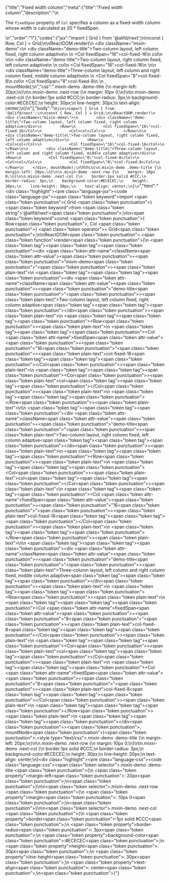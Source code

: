 {"title":"Fixed width column","meta":{"title":"Fixed width column","description":"\n<p>The <code>fixedSpan</code> property of <code>Col</code> specifies a column as a fixed-width column whose width is calculated as 20 * fixedSpan.</p>\n","order":"1"},"codes":{"jsx":"import { Grid } from '@alifd/next';\n\nconst { Row, Col } = Grid;\n\nReactDOM.render(\n    <div className=\"mixin-demo\">\n        <div className=\"demo-title\">Two-column layout, left column fixed, right column adaptive</div>\n        <Row>\n            <Col fixedSpan=\"16\">col-fixed-16</Col>\n            <Col>col</Col>\n        </Row>\n\n        <div className=\"demo-title\">Two-column layout, right column fixed, left column adaptive</div>\n        <Row>\n            <Col>col</Col>\n            <Col fixedSpan=\"16\">col-fixed-16</Col>\n        </Row>\n\n        <div className=\"demo-title\">Three-column layout, left column and right column fixed, middle column adaptive</div>\n        <Row>\n            <Col fixedSpan=\"8\">col-fixed-8</Col>\n            <Col>col</Col>\n            <Col fixedSpan=\"8\">col-fixed-8</Col>\n        </Row>\n    </div>, mountNode);\n","css":".mixin-demo .demo-title {\n    margin-left: 20px;\n}\n\n.mixin-demo .next-row {\n    margin: 10px 0;\n}\n\n.mixin-demo .next-col {\n    border:1px solid #CCC;\n    border-radius: 3px;\n    background-color:#ECECEC;\n    height: 30px;\n    line-height: 30px;\n    text-align: center;\n}\n"},"body":"\n````jsx\nimport { Grid } from '@alifd/next';\n\nconst { Row, Col } = Grid;\n\nReactDOM.render(\n    <div className=\"mixin-demo\">\n        <div className=\"demo-title\">Two-column layout, left column fixed, right column adaptive</div>\n        <Row>\n            <Col fixedSpan=\"16\">col-fixed-16</Col>\n            <Col>col</Col>\n        </Row>\n\n        <div className=\"demo-title\">Two-column layout, right column fixed, left column adaptive</div>\n        <Row>\n            <Col>col</Col>\n            <Col fixedSpan=\"16\">col-fixed-16</Col>\n        </Row>\n\n        <div className=\"demo-title\">Three-column layout, left column and right column fixed, middle column adaptive</div>\n        <Row>\n            <Col fixedSpan=\"8\">col-fixed-8</Col>\n            <Col>col</Col>\n            <Col fixedSpan=\"8\">col-fixed-8</Col>\n        </Row>\n    </div>, mountNode);\n````\n\n````css\n.mixin-demo .demo-title {\n    margin-left: 20px;\n}\n\n.mixin-demo .next-row {\n    margin: 10px 0;\n}\n\n.mixin-demo .next-col {\n    border:1px solid #CCC;\n    border-radius: 3px;\n    background-color:#ECECEC;\n    height: 30px;\n    line-height: 30px;\n    text-align: center;\n}\n````","html":"<script>(function(){\"use strict\";\n\nvar _next = require(\"@alifd/next\");\n\nvar Row = _next.Grid.Row,\n    Col = _next.Grid.Col;\n\n\nReactDOM.render(React.createElement(\n    \"div\",\n    { className: \"mixin-demo\" },\n    React.createElement(\n        \"div\",\n        { className: \"demo-title\" },\n        \"Two-column layout, left column fixed, right column adaptive\"\n    ),\n    React.createElement(\n        Row,\n        null,\n        React.createElement(\n            Col,\n            { fixedSpan: \"16\" },\n            \"col-fixed-16\"\n        ),\n        React.createElement(\n            Col,\n            null,\n            \"col\"\n        )\n    ),\n    React.createElement(\n        \"div\",\n        { className: \"demo-title\" },\n        \"Two-column layout, right column fixed, left column adaptive\"\n    ),\n    React.createElement(\n        Row,\n        null,\n        React.createElement(\n            Col,\n            null,\n            \"col\"\n        ),\n        React.createElement(\n            Col,\n            { fixedSpan: \"16\" },\n            \"col-fixed-16\"\n        )\n    ),\n    React.createElement(\n        \"div\",\n        { className: \"demo-title\" },\n        \"Three-column layout, left column and right column fixed, middle column adaptive\"\n    ),\n    React.createElement(\n        Row,\n        null,\n        React.createElement(\n            Col,\n            { fixedSpan: \"8\" },\n            \"col-fixed-8\"\n        ),\n        React.createElement(\n            Col,\n            null,\n            \"col\"\n        ),\n        React.createElement(\n            Col,\n            { fixedSpan: \"8\" },\n            \"col-fixed-8\"\n        )\n    )\n), mountNode);})()</script><div class=\"highlight\"><pre class=\"language-jsx\"><code class=\"language-jsx\"><span class=\"token keyword\">import</span> <span class=\"token punctuation\">{</span> Grid <span class=\"token punctuation\">}</span> <span class=\"token keyword\">from</span> <span class=\"token string\">'@alifd/next'</span><span class=\"token punctuation\">;</span>\n\n<span class=\"token keyword\">const</span> <span class=\"token punctuation\">{</span> Row<span class=\"token punctuation\">,</span> Col <span class=\"token punctuation\">}</span> <span class=\"token operator\">=</span> Grid<span class=\"token punctuation\">;</span>\n\nReactDOM<span class=\"token punctuation\">.</span><span class=\"token function\">render</span><span class=\"token punctuation\">(</span>\n    <span class=\"token tag\"><span class=\"token tag\"><span class=\"token punctuation\">&lt;</span>div</span> <span class=\"token attr-name\">className</span><span class=\"token attr-value\"><span class=\"token punctuation\">=</span><span class=\"token punctuation\">\"</span>mixin-demo<span class=\"token punctuation\">\"</span></span><span class=\"token punctuation\">></span></span><span class=\"token plain-text\">\n        </span><span class=\"token tag\"><span class=\"token tag\"><span class=\"token punctuation\">&lt;</span>div</span> <span class=\"token attr-name\">className</span><span class=\"token attr-value\"><span class=\"token punctuation\">=</span><span class=\"token punctuation\">\"</span>demo-title<span class=\"token punctuation\">\"</span></span><span class=\"token punctuation\">></span></span><span class=\"token plain-text\">Two-column layout, left column fixed, right column adaptive</span><span class=\"token tag\"><span class=\"token tag\"><span class=\"token punctuation\">&lt;/</span>div</span><span class=\"token punctuation\">></span></span><span class=\"token plain-text\">\n        </span><span class=\"token tag\"><span class=\"token tag\"><span class=\"token punctuation\">&lt;</span>Row</span><span class=\"token punctuation\">></span></span><span class=\"token plain-text\">\n            </span><span class=\"token tag\"><span class=\"token tag\"><span class=\"token punctuation\">&lt;</span>Col</span> <span class=\"token attr-name\">fixedSpan</span><span class=\"token attr-value\"><span class=\"token punctuation\">=</span><span class=\"token punctuation\">\"</span>16<span class=\"token punctuation\">\"</span></span><span class=\"token punctuation\">></span></span><span class=\"token plain-text\">col-fixed-16</span><span class=\"token tag\"><span class=\"token tag\"><span class=\"token punctuation\">&lt;/</span>Col</span><span class=\"token punctuation\">></span></span><span class=\"token plain-text\">\n            </span><span class=\"token tag\"><span class=\"token tag\"><span class=\"token punctuation\">&lt;</span>Col</span><span class=\"token punctuation\">></span></span><span class=\"token plain-text\">col</span><span class=\"token tag\"><span class=\"token tag\"><span class=\"token punctuation\">&lt;/</span>Col</span><span class=\"token punctuation\">></span></span><span class=\"token plain-text\">\n        </span><span class=\"token tag\"><span class=\"token tag\"><span class=\"token punctuation\">&lt;/</span>Row</span><span class=\"token punctuation\">></span></span><span class=\"token plain-text\">\n\n        </span><span class=\"token tag\"><span class=\"token tag\"><span class=\"token punctuation\">&lt;</span>div</span> <span class=\"token attr-name\">className</span><span class=\"token attr-value\"><span class=\"token punctuation\">=</span><span class=\"token punctuation\">\"</span>demo-title<span class=\"token punctuation\">\"</span></span><span class=\"token punctuation\">></span></span><span class=\"token plain-text\">Two-column layout, right column fixed, left column adaptive</span><span class=\"token tag\"><span class=\"token tag\"><span class=\"token punctuation\">&lt;/</span>div</span><span class=\"token punctuation\">></span></span><span class=\"token plain-text\">\n        </span><span class=\"token tag\"><span class=\"token tag\"><span class=\"token punctuation\">&lt;</span>Row</span><span class=\"token punctuation\">></span></span><span class=\"token plain-text\">\n            </span><span class=\"token tag\"><span class=\"token tag\"><span class=\"token punctuation\">&lt;</span>Col</span><span class=\"token punctuation\">></span></span><span class=\"token plain-text\">col</span><span class=\"token tag\"><span class=\"token tag\"><span class=\"token punctuation\">&lt;/</span>Col</span><span class=\"token punctuation\">></span></span><span class=\"token plain-text\">\n            </span><span class=\"token tag\"><span class=\"token tag\"><span class=\"token punctuation\">&lt;</span>Col</span> <span class=\"token attr-name\">fixedSpan</span><span class=\"token attr-value\"><span class=\"token punctuation\">=</span><span class=\"token punctuation\">\"</span>16<span class=\"token punctuation\">\"</span></span><span class=\"token punctuation\">></span></span><span class=\"token plain-text\">col-fixed-16</span><span class=\"token tag\"><span class=\"token tag\"><span class=\"token punctuation\">&lt;/</span>Col</span><span class=\"token punctuation\">></span></span><span class=\"token plain-text\">\n        </span><span class=\"token tag\"><span class=\"token tag\"><span class=\"token punctuation\">&lt;/</span>Row</span><span class=\"token punctuation\">></span></span><span class=\"token plain-text\">\n\n        </span><span class=\"token tag\"><span class=\"token tag\"><span class=\"token punctuation\">&lt;</span>div</span> <span class=\"token attr-name\">className</span><span class=\"token attr-value\"><span class=\"token punctuation\">=</span><span class=\"token punctuation\">\"</span>demo-title<span class=\"token punctuation\">\"</span></span><span class=\"token punctuation\">></span></span><span class=\"token plain-text\">Three-column layout, left column and right column fixed, middle column adaptive</span><span class=\"token tag\"><span class=\"token tag\"><span class=\"token punctuation\">&lt;/</span>div</span><span class=\"token punctuation\">></span></span><span class=\"token plain-text\">\n        </span><span class=\"token tag\"><span class=\"token tag\"><span class=\"token punctuation\">&lt;</span>Row</span><span class=\"token punctuation\">></span></span><span class=\"token plain-text\">\n            </span><span class=\"token tag\"><span class=\"token tag\"><span class=\"token punctuation\">&lt;</span>Col</span> <span class=\"token attr-name\">fixedSpan</span><span class=\"token attr-value\"><span class=\"token punctuation\">=</span><span class=\"token punctuation\">\"</span>8<span class=\"token punctuation\">\"</span></span><span class=\"token punctuation\">></span></span><span class=\"token plain-text\">col-fixed-8</span><span class=\"token tag\"><span class=\"token tag\"><span class=\"token punctuation\">&lt;/</span>Col</span><span class=\"token punctuation\">></span></span><span class=\"token plain-text\">\n            </span><span class=\"token tag\"><span class=\"token tag\"><span class=\"token punctuation\">&lt;</span>Col</span><span class=\"token punctuation\">></span></span><span class=\"token plain-text\">col</span><span class=\"token tag\"><span class=\"token tag\"><span class=\"token punctuation\">&lt;/</span>Col</span><span class=\"token punctuation\">></span></span><span class=\"token plain-text\">\n            </span><span class=\"token tag\"><span class=\"token tag\"><span class=\"token punctuation\">&lt;</span>Col</span> <span class=\"token attr-name\">fixedSpan</span><span class=\"token attr-value\"><span class=\"token punctuation\">=</span><span class=\"token punctuation\">\"</span>8<span class=\"token punctuation\">\"</span></span><span class=\"token punctuation\">></span></span><span class=\"token plain-text\">col-fixed-8</span><span class=\"token tag\"><span class=\"token tag\"><span class=\"token punctuation\">&lt;/</span>Col</span><span class=\"token punctuation\">></span></span><span class=\"token plain-text\">\n        </span><span class=\"token tag\"><span class=\"token tag\"><span class=\"token punctuation\">&lt;/</span>Row</span><span class=\"token punctuation\">></span></span><span class=\"token plain-text\">\n    </span><span class=\"token tag\"><span class=\"token tag\"><span class=\"token punctuation\">&lt;/</span>div</span><span class=\"token punctuation\">></span></span><span class=\"token punctuation\">,</span> mountNode<span class=\"token punctuation\">)</span><span class=\"token punctuation\">;</span></code></pre></div><style type=\"text/css\">.mixin-demo .demo-title {\n    margin-left: 20px;\n}\n\n.mixin-demo .next-row {\n    margin: 10px 0;\n}\n\n.mixin-demo .next-col {\n    border:1px solid #CCC;\n    border-radius: 3px;\n    background-color:#ECECEC;\n    height: 30px;\n    line-height: 30px;\n    text-align: center;\n}</style><div class=\"highlight\"><pre class=\"language-css\"><code class=\"language-css\"><span class=\"token selector\">.mixin-demo .demo-title</span> <span class=\"token punctuation\">{</span>\n    <span class=\"token property\">margin-left</span><span class=\"token punctuation\">:</span> 20px<span class=\"token punctuation\">;</span>\n<span class=\"token punctuation\">}</span>\n\n<span class=\"token selector\">.mixin-demo .next-row</span> <span class=\"token punctuation\">{</span>\n    <span class=\"token property\">margin</span><span class=\"token punctuation\">:</span> 10px 0<span class=\"token punctuation\">;</span>\n<span class=\"token punctuation\">}</span>\n\n<span class=\"token selector\">.mixin-demo .next-col</span> <span class=\"token punctuation\">{</span>\n    <span class=\"token property\">border</span><span class=\"token punctuation\">:</span>1px solid #CCC<span class=\"token punctuation\">;</span>\n    <span class=\"token property\">border-radius</span><span class=\"token punctuation\">:</span> 3px<span class=\"token punctuation\">;</span>\n    <span class=\"token property\">background-color</span><span class=\"token punctuation\">:</span>#ECECEC<span class=\"token punctuation\">;</span>\n    <span class=\"token property\">height</span><span class=\"token punctuation\">:</span> 30px<span class=\"token punctuation\">;</span>\n    <span class=\"token property\">line-height</span><span class=\"token punctuation\">:</span> 30px<span class=\"token punctuation\">;</span>\n    <span class=\"token property\">text-align</span><span class=\"token punctuation\">:</span> center<span class=\"token punctuation\">;</span>\n<span class=\"token punctuation\">}</span></code></pre></div>"}